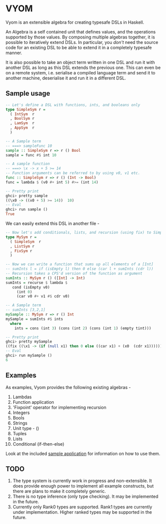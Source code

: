 # VYOM

Vyom is an extensible algebra for creating typesafe DSLs in Haskell.

An Algebra is a self contained unit that defines values, and the operations supported by those values. By composing multiple algebras together, it is possible to iteratively extend DSLs. In particular, you *don't* need the source code for an existing DSL to be able to extend it in a completely typesafe manner.

It is also possible to take an object term written in one DSL and run it with another DSL as long as this DSL extends the previous one. This can even be on a remote system, i.e. serialise a compiled language term and send it to another machine, deserialise it and run it in a different DSL.
  
## Sample usage

```haskell
-- Let's define a DSL with functions, ints, and booleans only
type SimpleSym r =
  ( IntSym  r
  , BoolSym r
  , LamSym  r
  , AppSym  r
  )

-- A Sample term
-- ===> sampleFunc 10
sample :: SimpleSym r => r () Bool
sample = func #$ int 10

-- A sample function
-- ===> \x -> x + 5 >= 14
-- Function arguments can be referred to by using v0, v1 etc.
func :: SimpleSym r => r () (Int -> Bool)
func = lambda $ (v0 #+ int 5) #>= (int 14)

-- Pretty print
ghci> pretty sample
((\x0 -> ((x0 + 5) >= 14))  10)
-- Eval
ghci> run sample ()
True
```

We can easily extend this DSL in another file -

```haskell
-- Now let's add conditionals, lists, and recursion (using fix) to SimpleSym
type MySym r =
  ( SimpleSym  r
  , ListSym r
  , FixSym r
  )

-- Now we can write a function that sums up all elements of a [Int]
-- sumInts l = if (isEmpty l) then 0 else (car l + sumInts (cdr l))
-- Recursion takes a CPS'd version of the function as argument
sumInts :: MySym r () ([Int] -> Int)
sumInts = recurse $ lambda $
   cond (isEmpty v0)
     (int 0)
     (car v0 #+ v1 #$ cdr v0)

-- A Sample term
-- sumInts [3,2,1]
mySample :: MySym r => r () Int
mySample = sumInts #$ ints
  where
    ints = cons (int 3) (cons (int 2) (cons (int 1) (empty tint)))

-- Pretty print
ghci> pretty mySample
((fix ((\x1 -> (if (null x1) then 0 else ((car x1) + (x0  (cdr x1)))))))  (3 : (2 : (1 : []))))
-- Eval
ghci> run mySample ()
6
```


## Examples

As examples, Vyom provides the following existing algebras -

1. Lambdas
2. Function application
3. 'Fixpoint' operator for implementing recursion
4. Integers
5. Bools
6. Strings
7. Unit type - ()
8. Tuples
9. Lists
10. Conditional (if-then-else)

Look at the included [sample application](app/) for information on how to use them.

## TODO

1. The type system is currently work in progress and non-extensible. It does provide enough power to implement all example constructs, but there are plans to make it completely generic.
2. There is no type inference (only type checking). It may be implemented in the future.
3. Currently only Rank0 types are supported. Rank1 types are currently under implementation. Higher ranked types may be supported in the future.
